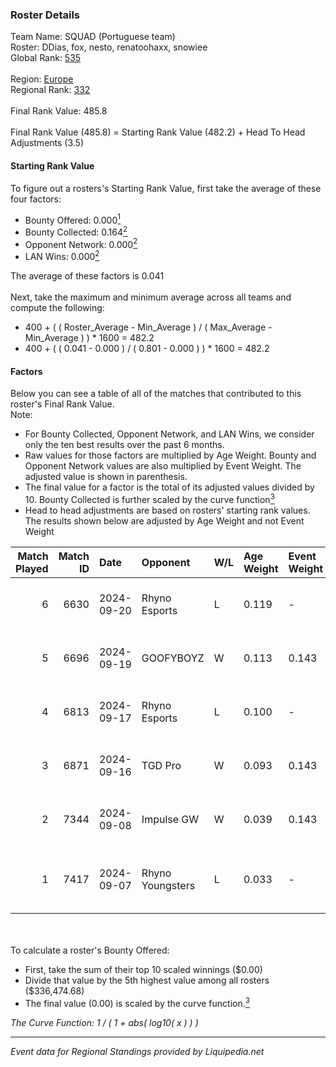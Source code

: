 ### Roster Details<br />
Team Name: SQUAD (Portuguese team)<br />
Roster: DDias, fox, nesto, renatoohaxx, snowiee<br />
Global Rank: [535](../standings_global.md)<br />
<br />
Region: [Europe]( ../standings_europe.md)<br />
Regional Rank: [332]( ../standings_europe.md)<br />
<br />
Final Rank Value:  485.8<br />
<br />
Final Rank Value (485.8) = Starting Rank Value (482.2) + Head To Head Adjustments (3.5)<br />

#### Starting Rank Value<br />
To figure out a rosters's Starting Rank Value, first take the average of these four factors:<br />
- Bounty Offered: 0.000[<sup>1</sup>](#table2)
- Bounty Collected: 0.164[<sup>2</sup>](#table1)
- Opponent Network: 0.000[<sup>2</sup>](#table1)
- LAN Wins: 0.000[<sup>2</sup>](#table1)

The average of these factors is 0.041<br />
<br />
Next, take the maximum and minimum average across all teams and compute the following:<br />
- 400 + ( ( Roster_Average - Min_Average ) / ( Max_Average - Min_Average ) ) * 1600 = 482.2
- 400 + ( ( 0.041 - 0.000 ) / ( 0.801 - 0.000 ) ) * 1600 = 482.2


#### Factors<br />
Below you can see a table of all of the matches that contributed to this roster's Final Rank Value.<br />
Note:<br />

- For Bounty Collected, Opponent Network, and LAN Wins, we consider only the ten best results over the past 6 months.
- Raw values for those factors are multiplied by Age Weight. Bounty and Opponent Network values are also multiplied by Event Weight. The adjusted value is shown in parenthesis.
- The final value for a factor is the total of its adjusted values divided by 10. Bounty Collected is further scaled by the curve function[<sup>3</sup>](#curveFunction)
- Head to head adjustments are based on rosters' starting rank values. The results shown below are adjusted by Age Weight and not Event Weight
<span id="table1"></span><br />


| Match Played | Match ID | Date       | Opponent         | W/L | Age Weight | Event Weight | Bounty Collected | Opponent Network | LAN Wins  | H2H Adj. | Roster                                   |
| -: | -: | :- | :- | :- | :- | :- | :- | :- | :- | -: | :- |
|            6 |     6630 | 2024-09-20 | Rhyno Esports    | L   | 0.119      | -            | -                | -                | -         |    -0.98 | DDias, fox, nesto, renatoohaxx, snowiee  |
|            5 |     6696 | 2024-09-19 | GOOFYBOYZ        | W   | 0.113      | 0.143        | 0.003 (0.000)    | 0.183 (0.003)    | 0 (0.000) |     2.92 | DDias, fox, nesto, renatoohaxx, snowiee  |
|            4 |     6813 | 2024-09-17 | Rhyno Esports    | L   | 0.100      | -            | -                | -                | -         |    -0.35 | DDias, fox, nesto, renatoohaxx, snowiee  |
|            3 |     6871 | 2024-09-16 | TGD Pro          | W   | 0.093      | 0.143        | 0.000 (0.000)    | 0.047 (0.001)    | 0 (0.000) |     1.13 | DDias, fox, nesto, renatoohaxx, snowiee  |
|            2 |     7344 | 2024-09-08 | Impulse GW       | W   | 0.039      | 0.143        | 0.006 (0.000)    | 0.172 (0.001)    | 0 (0.000) |     0.99 | DDias, Ekyy, nesto, snowiee, TMKj        |
|            1 |     7417 | 2024-09-07 | Rhyno Youngsters | L   | 0.033      | -            | -                | -                | -         |    -0.18 | DDias, nesto, renatoohaxx, snowiee, TMKj |

<br />
<span id="table2"></span><br />
To calculate a roster's Bounty Offered:<br />

- First, take the sum of their top 10 scaled winnings ($0.00)
- Divide that value by the 5th highest value among all rosters ($336,474.68)
- The final value (0.00) is scaled by the curve function.[<sup>3</sup>](#curveFunction)

<span id="curveFunction"></span>_The Curve Function: 1 / ( 1 + abs( log10( x ) ) )_<br />

---
_Event data for Regional Standings provided by Liquipedia.net_<br />
